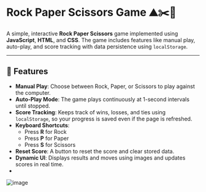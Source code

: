 # Rock Paper Scissors Game ⛰️✂️📜

A simple, interactive **Rock Paper Scissors** game implemented using **JavaScript**, **HTML**, and **CSS**. The game includes features like manual play, auto-play, and score tracking with data persistence using `localStorage`.

---

## 🚀 Features

- **Manual Play**: Choose between Rock, Paper, or Scissors to play against the computer.
- **Auto-Play Mode**: The game plays continuously at 1-second intervals until stopped.
- **Score Tracking**: Keeps track of wins, losses, and ties using `localStorage`, so your progress is saved even if the page is refreshed.
- **Keyboard Shortcuts**:
  - Press **R** for Rock
  - Press **P** for Paper
  - Press **S** for Scissors
- **Reset Score**: A button to reset the score and clear stored data.
- **Dynamic UI**: Displays results and moves using images and updates scores in real time.
- 
![image](https://github.com/user-attachments/assets/5b826b71-2d6b-4598-b66d-8f298743b0b5)
